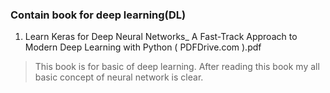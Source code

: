### Contain book for deep learning(DL)
1. Learn Keras for Deep Neural Networks_ A Fast-Track Approach to Modern Deep Learning with Python ( PDFDrive.com ).pdf
  > This book is for basic of deep learning.
  > After reading this book my all basic concept of neural network is clear.

